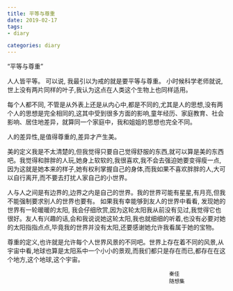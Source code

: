 ```yaml
---
title: 平等与尊重
date: 2019-02-17
tags:
- diary

categories: diary
---
```


“平等与尊重”

人人皆平等。 可以说, 我最引以为戒的就是要平等与尊重。 小时候科学老师就说, 世上没有两片同样的叶子,我认为这点在人类这个生物上也同样适用。

每个人都不同, 不管是从外表上还是从内心中,都是不同的,尤其是人的思想,没有两个人的思想是完全相同的,这其中受到很多方面的影响,童年经历、家庭教育、社会影响、居住地差异，就算同一个家庭中，我和姐姐的思想也完全不同。

人的差异性,是值得尊重的,差异才产生美。 

美的定义我是不太清楚的,但我觉得只要自己觉得舒服的东西,就可以算是美的东西吧。我觉得和胖胖的人玩,她身上软软的,我很喜欢,我不会去强迫她要变得瘦一点,因为这就是她本来的样子,她有权利掌握自己的身体,而我如果不喜欢胖胖的人,大可以自行离开,而不要去打扰人家自己的小世界。

人与人之间是有边界的,边界之内是自己的世界。我的世界可能有星星,有月亮,但我不能强制要求别人的世界也要有。 如果我有幸能够到友人的世界中看看, 发现她的世界有一轮暖暖的太阳, 我会仔细欣赏,因为这轮太阳我从前没有见过,我觉得它也很好。友人有兴趣的话,会和我说说她这轮太阳,我也就细细的听着,也没有必要对她的太阳指指点点,毕竟我的世界并没有太阳,还要感谢她允许我看属于她的宝物。

尊重的定义,也许就是允许每个人世界风景的不同吧。世界上存在着不同的风景,从宇宙中看,地球也算是太阳系中一个小小的景观,而我们都只是存在而已,都存在在这个地方,这个地球,这个宇宙。

														秦佳
														随想集